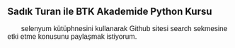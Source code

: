   <h2> Sadık Turan ile BTK Akademide Python Kursu </h2>
    <p style="font-family: Arial; font-size: 12pt;">
        &nbsp;&nbsp;&nbsp;&nbsp;&nbsp;&nbsp; selenyum kütüphnesini kullanarak Github sitesi
        search sekmesine etki etme konusunu paylaşmak istiyorum.
  
